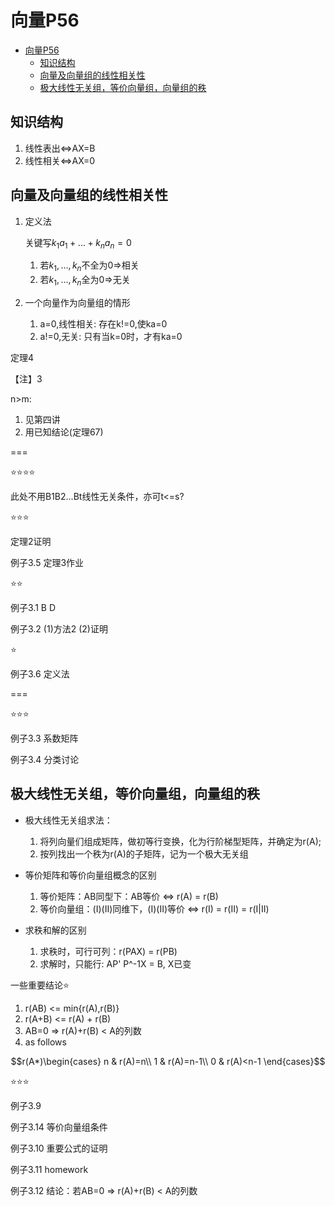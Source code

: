 # 向量P56

- [向量P56](#向量p56)
  - [知识结构](#知识结构)
  - [向量及向量组的线性相关性](#向量及向量组的线性相关性)
  - [极大线性无关组，等价向量组，向量组的秩](#极大线性无关组等价向量组向量组的秩)

## 知识结构

1. 线性表出<=>AX=B
2. 线性相关<=>AX=0

## 向量及向量组的线性相关性

1. 定义法

    关键写$k_1a_1+...+k_na_n = 0$

    1. 若$k_1,...,k_n$不全为0=>相关
    2. 若$k_1,...,k_n$全为0=>无关

2. 一个向量作为向量组的情形
   1. a=0,线性相关: 存在k!=0,使ka=0
   2. a!=0,无关: 只有当k=0时，才有ka=0

定理4

【注】3

n>m:

1. 见第四讲
2. 用已知结论(定理67)

===

⭐⭐⭐⭐

此处不用B1B2...Bt线性无关条件，亦可t<=s?

⭐⭐⭐

定理2证明

例子3.5 定理3作业

⭐⭐

例子3.1 B D

例子3.2 (1)方法2 (2)证明

⭐

例子3.6 定义法

===

⭐⭐⭐

例子3.3 系数矩阵

例子3.4 分类讨论

## 极大线性无关组，等价向量组，向量组的秩

- 极大线性无关组求法：

   1. 将列向量们组成矩阵，做初等行变换，化为行阶梯型矩阵，并确定为r(A);
   2. 按列找出一个秩为r(A)的子矩阵，记为一个极大无关组

- 等价矩阵和等价向量组概念的区别

  1. 等价矩阵：AB同型下：AB等价 <=> r(A) = r(B)
  2. 等价向量组：(I)(II)同维下，(I)(II)等价 <=> r(I) = r(II) = r(I|II)

- 求秩和解的区别

  1. 求秩时，可行可列：r(PAX) = r(PB)
  2. 求解时，只能行: AP' P^-1X = B, X已变

一些重要结论⭐

1. r(AB) <= min{r(A),r(B)}
2. r(A+B) <= r(A) + r(B)
3. AB=0 => r(A)+r(B) < A的列数
4. as follows

$$r(A*)\begin{cases}
n & r(A)=n\\
1 & r(A)=n-1\\
0 & r(A)<n-1
\end{cases}$$


⭐⭐⭐

例子3.9

例子3.14 等价向量组条件

例子3.10 重要公式的证明

例子3.11 homework

例子3.12 结论：若AB=0 => r(A)+r(B) < A的列数
